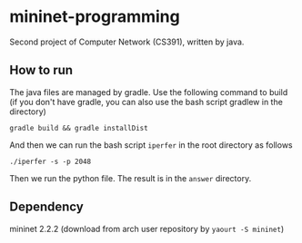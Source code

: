 # mininet-programming

Second project of Computer Network (CS391), written by java.
## How to run
The java files are managed by gradle. Use the following command
to build (if you don't have gradle, you can also 
use the bash script gradlew in the directory)
```
gradle build && gradle installDist
```
And then we can run the bash script `iperfer`
in the root directory as follows
```
./iperfer -s -p 2048
``` 
Then we run the python file. The result is in the 
`answer` directory.

## Dependency
mininet 2.2.2 (download from arch user repository by 
`yaourt -S mininet`)
